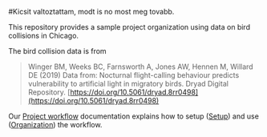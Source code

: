 
#Kicsit valtoztattam, modt is no most meg tovabb.

This repository provides a sample project organization using data on bird collisions
in Chicago. 

The bird collision data is from 

> Winger BM, Weeks BC, Farnsworth A, Jones AW, Hennen M, Willard DE (2019) Data from: Nocturnal flight-calling behaviour predicts vulnerability to artificial light in migratory birds. Dryad Digital Repository. [https://doi.org/10.5061/dryad.8rr0498](https://doi.org/10.5061/dryad.8rr0498)

Our [Project workflow](https://dcl-workflow.stanford.edu/project-workflow.html) documentation explains how to setup ([Setup](https://dcl-workflow.stanford.edu/project-setup.html)) and use ([Organization](https://dcl-workflow.stanford.edu/organization.html)) the workflow.

